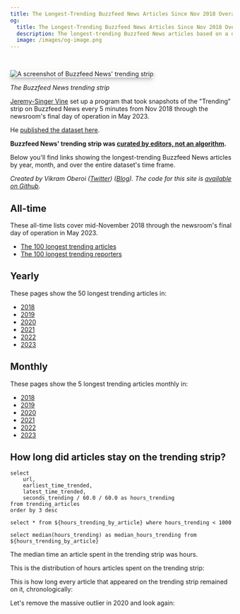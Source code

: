 ```yaml
---
title: The Longest-Trending Buzzfeed News Articles Since Nov 2018 Overall, by Year, and by Month
og:
  title: The Longest-Trending Buzzfeed News Articles Since Nov 2018 Overall, by Year, and by Month
  description: The longest-trending Buzzfeed News articles based on a dataset of snapshots taken of the home page's "Trending" strip every 5 minutes from Nov 2018 until May 5th, when the newsroom shut down.
  image: /images/og-image.png
---
```


<style>
img {
    box-shadow: rgba(50, 50, 93, 0.25) 0px 6px 12px -2px, rgba(0, 0, 0, 0.3) 0px 3px 7px -3px;
}
</style>

<br/>

![A screenshot of Buzzfeed News' trending strip](/images/trending-strip-screenshot.png)

*The Buzzfeed News trending strip*

[Jeremy-Singer Vine](https://www.jsvine.com/) set up a program that took snapshots of the "Trending" strip on Buzzfeed News every 5 minutes from Nov 2018 through the newsroom's final day of operation in May 2023.

He [published the dataset here](https://github.com/jsvine/buzzfeed-news-trending-strip).

**Buzzfeed News' trending strip was [curated by editors, not an algorithm](https://techcrunch.com/2018/07/18/buzzfeed-news/).**

Below you'll find links showing the longest-trending Buzzfeed News articles by year, month, and over the entire dataset's time frame.

*Created by Vikram Oberoi ([Twitter](https://twitter.com/voberoi)) ([Blog](https://vikramoberoi.com)). The code for this site is [available on Github](https://github.com/voberoi/buzzfeed-news-trending).*

## All-time

These all-time lists cover mid-November 2018 through the newsroom's final day of operation in May 2023.

* [The 100 longest trending articles](/100-longest-trending-articles)
* [The 100 longest trending reporters](/100-longest-trending-reporters)

## Yearly

These pages show the 50 longest trending articles in:

* [2018](/yearly/2018)
* [2019](/yearly/2019)
* [2020](/yearly/2020)
* [2021](/yearly/2021)
* [2022](/yearly/2022)
* [2023](/yearly/2023)

## Monthly

These pages show the 5 longest trending articles monthly in:

* [2018](/monthly/2018)
* [2019](/monthly/2019)
* [2020](/monthly/2020)
* [2021](/monthly/2021)
* [2022](/monthly/2022)
* [2023](/monthly/2023)


## How long did articles stay on the trending strip?

```hours_trending_by_article
select
    url,
    earliest_time_trended,
    latest_time_trended,
    seconds_trending / 60.0 / 60.0 as hours_trending
from trending_articles
order by 3 desc
```

```hours_trending_by_article_without_outlier
select * from ${hours_trending_by_article} where hours_trending < 1000
```


```median_hours_trending
select median(hours_trending) as median_hours_trending from ${hours_trending_by_article}
```

The median time an article spent in the trending strip was **<Value data={median_hours_trending}/>** hours.

This is the distribution of hours articles spent on the trending strip:

<Histogram data={hours_trending_by_article} x=hours_trending/>

This is how long every article that appeared on the trending strip remained on it, chronologically:

<BarChart data={hours_trending_by_article} x=earliest_time_trended y=hours_trending />

Let's remove the massive outlier in 2020 and look again:

<BarChart data={hours_trending_by_article_without_outlier} x=earliest_time_trended y=hours_trending />
